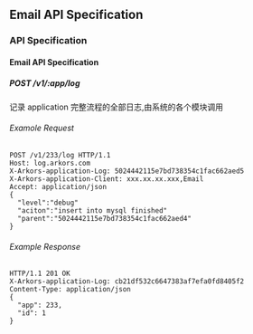 ## Email API Specification


### API Specification


#### Email API Specification


##### POST /v1/:app/log

记录 application 完整流程的全部日志,由系统的各个模块调用

###### Examole Request
```
POST /v1/233/log HTTP/1.1
Host: log.arkors.com
X-Arkors-application-Log: 5024442115e7bd738354c1fac662aed5
X-Arkors-application-Client: xxx.xx.xx.xxx,Email
Accept: application/json
{
  "level":"debug"
  "aciton":"insert into mysql finished"
  "parent":"5024442115e7bd738354c1fac662aed4"
}

```
###### Example Response
```
HTTP/1.1 201 OK
X-Arkors-application-Log: cb21df532c6647383af7efa0fd8405f2
Content-Type: application/json
{
  "app": 233,
  "id": 1
}
```
